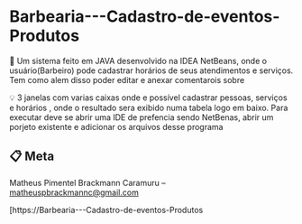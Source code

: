 # Barbearia---Cadastro-de-eventos-Produtos
📜 Um sistema feito em JAVA desenvolvido na IDEA NetBeans, onde o usuário(Barbeiro) pode cadastrar horários de seus atendimentos e serviços. Tem como alem disso poder editar e anexar comentarois sobre

💡  3 janelas com varias caixas onde e possível cadastrar pessoas, serviços e horários , onde o resultado sera exibido numa tabela logo em baixo. Para executar deve se abrir uma IDE de prefencia sendo NetBenas, abrir um porjeto existente e adicionar os arquivos desse programa

## 📋 Meta

Matheus Pimentel Brackmann Caramuru –  matheuspbrackmannc@gmail.com


[https://Barbearia---Cadastro-de-eventos-Produtos
